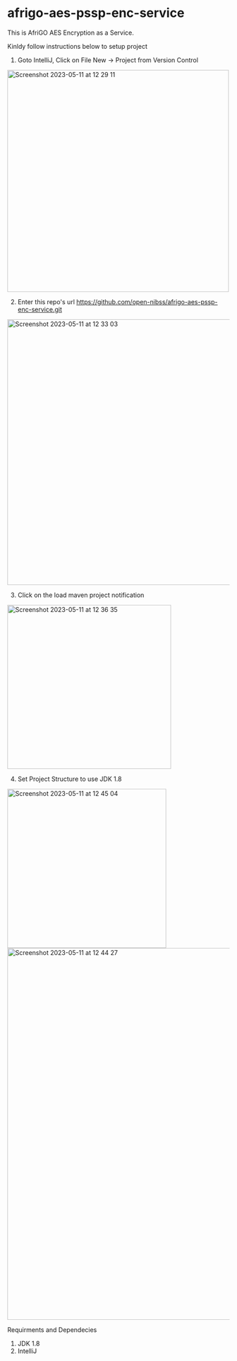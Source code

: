 # afrigo-aes-pssp-enc-service
This is AfriGO AES Encryption as a Service.

Kinldy follow instructions below to setup project

1. Goto IntelliJ, Click on File New -> Project from Version Control

<img width="502" alt="Screenshot 2023-05-11 at 12 29 11" src="https://github.com/open-nibss/afrigo-aes-pssp-enc-service/assets/57134967/c47b1b7a-2e15-4e9c-93f2-70aa8cb3db04">

2. Enter this repo's url https://github.com/open-nibss/afrigo-aes-pssp-enc-service.git

<img width="601" alt="Screenshot 2023-05-11 at 12 33 03" src="https://github.com/open-nibss/afrigo-aes-pssp-enc-service/assets/57134967/ed1adf9c-7eb3-46c0-97b0-58dc3029dbe9">

3. Click on the load maven project notification

<img width="371" alt="Screenshot 2023-05-11 at 12 36 35" src="https://github.com/open-nibss/afrigo-aes-pssp-enc-service/assets/57134967/20ae1b48-bc2d-402d-a79d-23ec3c43be20">

4. Set Project Structure to use JDK 1.8

<img width="360" alt="Screenshot 2023-05-11 at 12 45 04" src="https://github.com/open-nibss/afrigo-aes-pssp-enc-service/assets/57134967/18b22d5a-d391-4a03-baf8-b96f85c7a5a3">
<img width="841" alt="Screenshot 2023-05-11 at 12 44 27" src="https://github.com/open-nibss/afrigo-aes-pssp-enc-service/assets/57134967/0c5a655b-696a-42dc-a5ec-82a68e1079ef">


Requirments and Dependecies

1. JDK 1.8
2. IntelliJ
